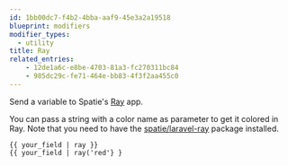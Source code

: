 ```yaml
---
id: 1bb00dc7-f4b2-4bba-aaf9-45e3a2a19518
blueprint: modifiers
modifier_types:
  - utility
title: Ray
related_entries:
    - 12de1a6c-e8be-4703-81a3-fc270311bc84
    - 985dc29c-fe71-464e-bb83-4f3f2aa455c0
---
```

Send a variable to Spatie's [Ray](https://myray.app) app.

You can pass a string with a color name as parameter to get it colored in Ray. Note that you need to have the [spatie/laravel-ray](https://github.com/spatie/laravel-ray) package installed.

```antlers
{{ your_field | ray }}
{{ your_field | ray('red'} }
```
